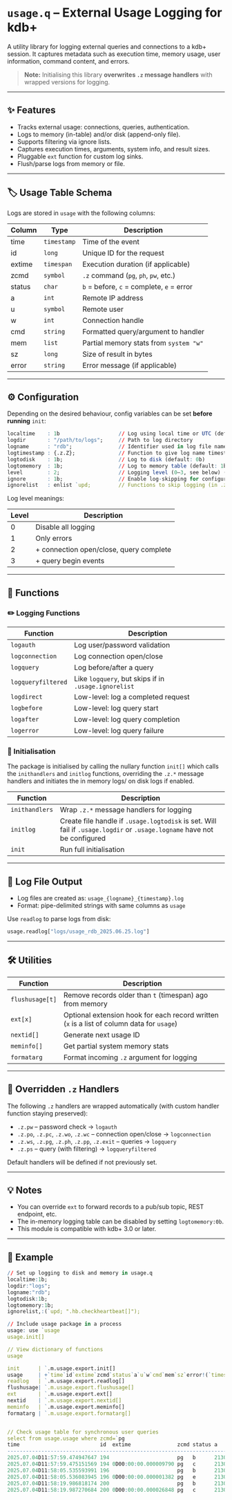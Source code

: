 # `usage.q` – External Usage Logging for kdb+

A utility library for logging external queries and connections to a kdb+ session. It captures metadata such as execution time, memory usage, user information, command content, and errors.

> **Note:** Initialising this library **overwrites `.z` message handlers** with wrapped versions for logging.

---

## :sparkles: Features

- Tracks external usage: connections, queries, authentication.
- Logs to memory (in-table) and/or disk (append-only file).
- Supports filtering via ignore lists.
- Captures execution times, arguments, system info, and result sizes.
- Pluggable `ext` function for custom log sinks.
- Flush/parse logs from memory or file.

---

## :label: Usage Table Schema

Logs are stored in `usage` with the following columns:

| Column | Type      | Description                               |
|--------|-----------|-------------------------------------------|
| time   | `timestamp` | Time of the event                       |
| id     | `long`     | Unique ID for the request                |
| extime | `timespan` | Execution duration (if applicable)       |
| zcmd   | `symbol`   | `.z` command (`pg`, `ph`, `pw`, etc.)    |
| status | `char`     | `b` = before, `c` = complete, `e` = error |
| a      | `int`      | Remote IP address                        |
| u      | `symbol`   | Remote user                              |
| w      | `int`      | Connection handle                        |
| cmd    | `string`   | Formatted query/argument to handler      |
| mem    | `list`     | Partial memory stats from `system "w"`   |
| sz     | `long`     | Size of result in bytes                  |
| error  | `string`   | Error message (if applicable)            |

---

## :gear: Configuration

Depending on the desired behaviour, config variables can be set **before running** `init`:

```q
localtime    : 1b                   // Log using local time or UTC (default: 1b, local)
logdir       : "/path/to/logs";     // Path to log directory
logname      : "rdb";               // Identifier used in log file name: usage_{logname}_{timestamp}.log
logtimestamp : {.z.Z};              // Function to give log name timestamp suffix (default: {[] :.z.D;})
logtodisk    : 1b;                  // Log to disk (default: 0b)
logtomemory  : 1b;                  // Log to memory table (default: 1b)
level        : 2;                   // Logging level (0–3, see below) (default: 3)
ignore       : 1b;                  // Enable log-skipping for configured functions (default: 1b)
ignorelist   : enlist `upd;         // Functions to skip logging (in .z.ps only)
```

Log level meanings:

| Level | Description                                     |
|-------|-------------------------------------------------|
| 0     | Disable all logging                             |
| 1     | Only errors                                     |
| 2     | + connection open/close, query complete         |
| 3     | + query begin events                            |

---

## :wrench: Functions

### :pencil2: Logging Functions

| Function                  | Description                                          |
|---------------------------|------------------------------------------------------|
| `logauth`          | Log user/password validation                         |
| `logconnection`    | Log connection open/close                            |
| `logquery`         | Log before/after a query                             |
| `logqueryfiltered` | Like `logquery`, but skips if in `.usage.ignorelist` |
| `logdirect`        | Low-level: log a completed request                   |
| `logbefore`        | Low-level: log query start                           |
| `logafter`         | Low-level: log query completion                      |
| `logerror`         | Low-level: log query failure                         |

### :rocket: Initialisation

The package is initialised by calling the nullary function `init[]` which calls the `inithandlers` and `initlog` functions, overriding the `.z.*` message handlers 
and initiates the in memory logs/ on disk logs if enabled.

| Function              | Description                                                                                                              |
|-----------------------|--------------------------------------------------------------------------------------------------------------------------|
| `inithandlers` | Wrap `.z.*` message handlers for logging                                                                                 |
| `initlog`      | Create file handle if `.usage.logtodisk` is set. Will fail if `.usage.logdir` or `.usage.logname` have not be configured |
| `init`         | Run full initialisation                                                                                                  |


---

## :memo: Log File Output

- Log files are created as: `usage_{logname}_{timestamp}.log`
- Format: pipe-delimited strings with same columns as `usage`

Use `readlog` to parse logs from disk:

```q
usage.readlog["logs/usage_rdb_2025.06.25.log"]
```

---

## :hammer_and_wrench: Utilities

| Function               | Description                                                                                       |
|------------------------|---------------------------------------------------------------------------------------------------|
| `flushusage[t]` | Remove records older than `t` (timespan) ago from memory                                          |
| `ext[x]`        | Optional extension hook for each record written (`x` is a list of column data for `usage`) |
| `nextid[]`      | Generate next usage ID                                                                            |
| `meminfo[]`     | Get partial system memory stats                                                                   |
| `formatarg`     | Format incoming `.z` argument for logging                                                         |

---

## :arrows_counterclockwise: Overridden `.z` Handlers

The following `.z` handlers are wrapped automatically (with custom handler function staying preserved):

- `.z.pw` – password check → `logauth`
- `.z.po`, `.z.pc`, `.z.wo`, `.z.wc` – connection open/close → `logconnection`
- `.z.ws`, `.z.pg`, `.z.ph`, `.z.pp`, `.z.exit` – queries → `logquery`
- `.z.ps` – query (with filtering) → `logqueryfiltered`

Default handlers will be defined if not previously set.

---

## :bulb: Notes

- You can override `ext` to forward records to a pub/sub topic, REST endpoint, etc.
- The in-memory logging table can be disabled by setting `logtomemory:0b`.
- This module is compatible with kdb+ 3.0 or later.

---

## :test_tube: Example

```q
// Set up logging to disk and memory in usage.q
localtime:1b;
logdir:"logs";
logname:"rdb";
logtodisk:1b;
logtomemory:1b;
ignorelist,:(`upd; ".hb.checkheartbeat[]");
```

```q
// Include usage package in a process
usage: use `usage
usage.init[]

// View dictionary of functions
usage

init      | `.m.usage.export.init[]
usage     | +`time`id`extime`zcmd`status`a`u`w`cmd`mem`sz`error!(`timestamp$(..
readlog   | `.m.usage.export.readlog[]
flushusage| `.m.usage.export.flushusage[]
ext       | `.m.usage.export.ext[]
nextid    | `.m.usage.export.nextid[]
meminfo   | `.m.usage.export.meminfo[]
formatarg | `.m.usage.export.formatarg[]


// Check usage table for synchronous user queries
select from usage.usage where zcmd=`pg
time                          id  extime               zcmd status a          u     w  cmd                                                                   mem                           sz  error
-----------------------------------------------------------------------------------------------------------------------------------------------------------------------------------------------------
2025.07.04D11:57:59.474947647 194                      pg   b      2130706433 kdbNoob 14 "tables[]"                                                            8273600 67108864 67108864 0 0     ""
2025.07.04D11:57:59.475151569 194 0D00:00:00.000009790 pg   c      2130706433 kdbNoob 14 "tables[]"                                                            8274560 67108864 67108864 0 0 71  ""
2025.07.04D11:58:05.535593991 196                      pg   b      2130706433 kdbNoob 14 "select from quote where sym in (\"AAPL\";\"MSFT\"), time>.z.p-00:05" 8274912 67108864 67108864 0 0     ""
2025.07.04D11:58:05.536083945 196 0D00:00:00.000001382 pg   e      2130706433 kdbNoob 14 "select from quote where sym in (\"AAPL\";\"MSFT\"), time>.z.p-00:05" 8275440 67108864 67108864 0 0     "type"
2025.07.04D11:58:19.986818174 200                      pg   b      2130706433 kdbNoob 14 "select from quote where sym in `AAPL`MSFT, time>.z.p-00:05"          8277664 67108864 67108864 0 0     ""
2025.07.04D11:58:19.987270684 200 0D00:00:00.000026848 pg   c      2130706433 kdbNoob 14 "select from quote where sym in `AAPL`MSFT, time>.z.p-00:05"          8278208 67108864 67108864 0 0 118 ""
```
